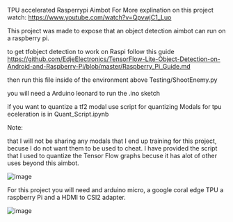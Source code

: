 TPU accelerated Rasperrypi Aimbot
For More explination on this project watch: https://www.youtube.com/watch?v=QpvwjC1_Luo

This project was made to expose that an object detection aimbot can run on a raspberry pi.

to get tfobject detection to work on Raspi follow this guide
https://github.com/EdjeElectronics/TensorFlow-Lite-Object-Detection-on-Android-and-Raspberry-Pi/blob/master/Raspberry_Pi_Guide.md

then run this file inside of the environment above Testing/ShootEnemy.py

you will need a Arduino leonard to run the .ino sketch

if you want to quantize a tf2 modal use
script for quantizing Modals for tpu eceleration is in Quant_Script.ipynb


Note:

that I will not be sharing any modals that I end up training for this project, becuse I do not want them to be used to cheat. I have provided the script that I used
to quantize the Tensor Flow graphs becuse it has alot of other uses beyond this aimbot.

![image](https://user-images.githubusercontent.com/84061212/128445701-0983c2fa-cfbb-4f09-8971-62a897320144.png)

For this project you will need and arduino micro, a google coral edge TPU a raspberry Pi and a HDMI to CSI2 adapter. 

![image](https://user-images.githubusercontent.com/84061212/128445781-20273b06-7070-4073-a00b-309a82efd0be.png)



